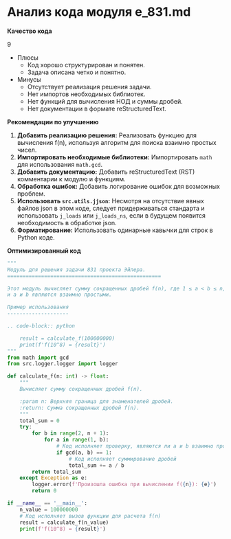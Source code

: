 # Анализ кода модуля e_831.md

**Качество кода**

9
-  Плюсы
    - Код хорошо структурирован и понятен.
    - Задача описана четко и понятно.
-  Минусы
    - Отсутствует реализация решения задачи.
    - Нет импортов необходимых библиотек.
    - Нет функций для вычисления НОД и суммы дробей.
    - Нет документации в формате reStructuredText.

**Рекомендации по улучшению**

1. **Добавить реализацию решения:** Реализовать функцию для вычисления f(n), используя алгоритм для поиска взаимно простых чисел.
2. **Импортировать необходимые библиотеки:** Импортировать `math` для использования `math.gcd`.
3. **Добавить документацию:** Добавить reStructuredText (RST) комментарии к модулю и функциям.
4. **Обработка ошибок:** Добавить логирование ошибок для возможных проблем.
5.  **Использовать `src.utils.jjson`:** Несмотря на отсутствие явных файлов json в этом коде, следует придерживаться стандарта и использовать `j_loads` или `j_loads_ns`, если в будущем появится необходимость в обработке json.
6.  **Форматирование:**  Использовать одинарные кавычки для строк в Python коде.

**Оптимизированный код**

```python
"""
Модуль для решения задачи 831 проекта Эйлера.
==================================================

Этот модуль вычисляет сумму сокращенных дробей f(n), где 1 ≤ a < b ≤ n,
и a и b являются взаимно простыми.

Пример использования
--------------------

.. code-block:: python

    result = calculate_f(100000000)
    print(f'f(10^8) = {result}')
"""
from math import gcd
from src.logger.logger import logger

def calculate_f(n: int) -> float:
    """
    Вычисляет сумму сокращенных дробей f(n).

    :param n: Верхняя граница для знаменателей дробей.
    :return: Сумма сокращенных дробей f(n).
    """
    total_sum = 0
    try:
        for b in range(2, n + 1):
            for a in range(1, b):
                # Код исполняет проверку, являются ли a и b взаимно простыми
                if gcd(a, b) == 1:
                    # Код исполняет суммирование дробей
                    total_sum += a / b
        return total_sum
    except Exception as e:
        logger.error(f'Произошла ошибка при вычислении f({n}): {e}')
        return 0

if __name__ == '__main__':
    n_value = 100000000
    # Код исполняет вызов функции для расчета f(n)
    result = calculate_f(n_value)
    print(f'f(10^8) = {result}')
```